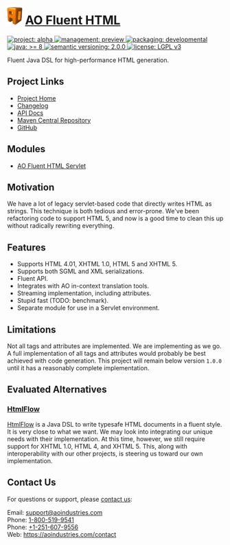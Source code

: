 # [<img src="ao-logo.png" alt="AO Logo" width="35" height="40">](https://github.com/aoindustries) [AO Fluent HTML](https://github.com/aoindustries/ao-fluent-html)
<p>
	<a href="https://aoindustries.com/life-cycle#project-alpha">
		<img src="https://aoindustries.com/ao-badges/project-alpha.svg" alt="project: alpha" />
	</a>
	<a href="https://aoindustries.com/life-cycle#management-preview">
		<img src="https://aoindustries.com/ao-badges/management-preview.svg" alt="management: preview" />
	</a>
	<a href="https://aoindustries.com/life-cycle#packaging-developmental">
		<img src="https://aoindustries.com/ao-badges/packaging-developmental.svg" alt="packaging: developmental" />
	</a>
	<br />
	<a href="https://docs.oracle.com/javase/8/docs/api/">
		<img src="https://aoindustries.com/ao-badges/java-8.svg" alt="java: &gt;= 8" />
	</a>
	<a href="http://semver.org/spec/v2.0.0.html">
		<img src="https://aoindustries.com/ao-badges/semver-2.0.0.svg" alt="semantic versioning: 2.0.0" />
	</a>
	<a href="https://www.gnu.org/licenses/lgpl-3.0">
		<img src="https://aoindustries.com/ao-badges/license-lgpl-3.0.svg" alt="license: LGPL v3" />
	</a>
</p>

Fluent Java DSL for high-performance HTML generation.

## Project Links
* [Project Home](https://aoindustries.com/ao-fluent-html/)
* [Changelog](https://aoindustries.com/ao-fluent-html/changelog)
* [API Docs](https://aoindustries.com/ao-fluent-html/apidocs/)
* [Maven Central Repository](https://search.maven.org/#search%7Cgav%7C1%7Cg:%22com.aoindustries%22%20AND%20a:%22ao-fluent-html%22)
* [GitHub](https://github.com/aoindustries/ao-fluent-html)

## Modules
* [AO Fluent HTML Servlet](https://github.com/aoindustries/ao-fluent-html-servlet)

## Motivation
We have a lot of legacy servlet-based code that directly writes HTML as strings.
This technique is both tedious and error-prone.  We've been refactoring code to
support HTML 5, and now is a good time to clean this up without radically
rewriting everything.

## Features
* Supports HTML 4.01, XHTML 1.0, HTML 5 and XHTML 5.
* Supports both SGML and XML serializations.
* Fluent API.
* Integrates with AO in-context translation tools.
* Streaming implementation, including attributes.
* Stupid fast (TODO: benchmark).
* Separate module for use in a Servlet environment.

## Limitations
Not all tags and attributes are implemented.  We are implementing
as we go.  A full implementation of all tags and attributes would
probably be best achieved with code generation.  This project will
remain below version <code>1.0.0</code> until it has a reasonably
complete implementation.

## Evaluated Alternatives
### [HtmlFlow](https://github.com/xmlet/HtmlFlow)
[HtmlFlow](https://github.com/xmlet/HtmlFlow) is a Java DSL to write typesafe
HTML documents in a fluent style.  It is very close to what we want.  We
may look into integrating our unique needs with their implementation.  At this
time, however, we still require support for XHTML 1.0, HTML 4, and XHTML 5.
This, along with interoperability with our other projects, is steering us toward
our own implementation.

## Contact Us
For questions or support, please [contact us](https://aoindustries.com/contact):

Email: [support@aoindustries.com](mailto:support@aoindustries.com)  
Phone: [1-800-519-9541](tel:1-800-519-9541)  
Phone: [+1-251-607-9556](tel:+1-251-607-9556)  
Web: https://aoindustries.com/contact
